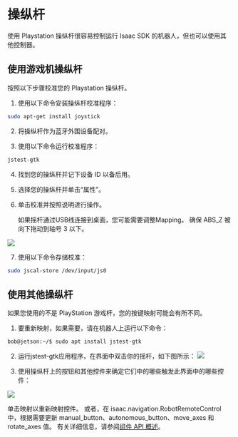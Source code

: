# 操纵杆
使用 Playstation 操纵杆很容易控制运行 Isaac SDK 的机器人，但也可以使用其他控制器。

## 使用游戏机操纵杆
按照以下步骤校准您的 Playstation 操纵杆。

1. 使用以下命令安装操纵杆校准程序：
```bash
sudo apt-get install joystick
```

2. 将操纵杆作为蓝牙外围设备配对。

3. 使用以下命令运行校准程序：
```bash
jstest-gtk
```

4. 找到您的操纵杆并记下设备 ID 以备后用。

5. 选择您的操纵杆并单击“属性”。

6. 单击校准并按照说明进行操作。

    如果摇杆通过USB线连接到桌面，您可能需要调整Mapping。 确保 ABS_Z 被向下拖动到轴号 3 以下。


![](https://docs.nvidia.com/isaac/_images/joystick3.png)

7. 使用以下命令存储校准：
```bash
sudo jscal-store /dev/input/js0
```

## 使用其他操纵杆
如果您使用的不是 PlayStation 游戏杆，您的按键映射可能会有所不同。

1. 要重新映射，如果需要，请在机器人上运行以下命令：
```bash
bob@jetson:~/$ sudo apt install jstest-gtk
```

2. 运行jstest-gtk应用程序，在界面中双击你的摇杆，如下图所示：
![](https://docs.nvidia.com/isaac/_images/joystick1.png)

3. 使用操纵杆上的按钮和其他控件来确定它们中的哪些触发此界面中的哪些控件：

![](https://docs.nvidia.com/isaac/_images/joystick2.png)


单击映射以重新映射控件。 或者，在 isaac.navigation.RobotRemoteControl 中，根据需要更新 manual_button、autonomous_button、move_axes 和 rotate_axes 值。 有关详细信息，请参阅[组件 API 概述](https://docs.nvidia.com/isaac/doc/doc/component_api.html#component-api-documentation)。























